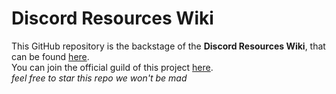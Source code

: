 # Discord Resources Wiki
This GitHub repository is the backstage of the **Discord Resources Wiki**, that can be found [here](https://discordresources.com/). <br/>
You can join the official guild of this project [here](https://discordresources.com/discord). <br/>
*feel free to star this repo we won't be mad*
